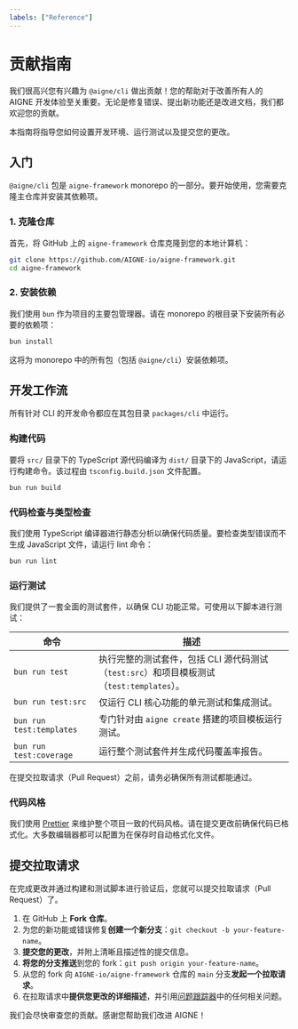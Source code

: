 ```yaml
---
labels: ["Reference"]
---
```


# 贡献指南

我们很高兴您有兴趣为 `@aigne/cli` 做出贡献！您的帮助对于改善所有人的 AIGNE 开发体验至关重要。无论是修复错误、提出新功能还是改进文档，我们都欢迎您的贡献。

本指南将指导您如何设置开发环境、运行测试以及提交您的更改。

## 入门

`@aigne/cli` 包是 `aigne-framework` monorepo 的一部分。要开始使用，您需要克隆主仓库并安装其依赖项。

### 1. 克隆仓库

首先，将 GitHub 上的 `aigne-framework` 仓库克隆到您的本地计算机：

```bash Git Clone icon=logos:git-icon
git clone https://github.com/AIGNE-io/aigne-framework.git
cd aigne-framework
```

### 2. 安装依赖

我们使用 `bun` 作为项目的主要包管理器。请在 monorepo 的根目录下安装所有必要的依赖项：

```bash Bun Install icon=logos:bun
bun install
```

这将为 monorepo 中的所有包（包括 `@aigne/cli`）安装依赖项。

## 开发工作流

所有针对 CLI 的开发命令都应在其包目录 `packages/cli` 中运行。

### 构建代码

要将 `src/` 目录下的 TypeScript 源代码编译为 `dist/` 目录下的 JavaScript，请运行构建命令。该过程由 `tsconfig.build.json` 文件配置。

```bash Build Command icon=lucide:hammer
bun run build
```

### 代码检查与类型检查

我们使用 TypeScript 编译器进行静态分析以确保代码质量。要检查类型错误而不生成 JavaScript 文件，请运行 lint 命令：

```bash Lint Command icon=lucide:check-circle
bun run lint
```

### 运行测试

我们提供了一套全面的测试套件，以确保 CLI 功能正常。可使用以下脚本进行测试：

| 命令 | 描述 |
| ----------------------- | ------------------------------------------------------------------------------------------------------------------------------- |
| `bun run test` | 执行完整的测试套件，包括 CLI 源代码测试（`test:src`）和项目模板测试（`test:templates`）。 |
| `bun run test:src` | 仅运行 CLI 核心功能的单元测试和集成测试。 |
| `bun run test:templates` | 专门针对由 `aigne create` 搭建的项目模板运行测试。 |
| `bun run test:coverage` | 运行整个测试套件并生成代码覆盖率报告。 |

在提交拉取请求（Pull Request）之前，请务必确保所有测试都能通过。

### 代码风格

我们使用 [Prettier](https://prettier.io/) 来维护整个项目一致的代码风格。请在提交更改前确保代码已格式化。大多数编辑器都可以配置为在保存时自动格式化文件。

## 提交拉取请求

在完成更改并通过构建和测试脚本进行验证后，您就可以提交拉取请求（Pull Request）了。

1. 在 GitHub 上 **Fork 仓库**。
2. 为您的新功能或错误修复**创建一个新分支**：`git checkout -b your-feature-name`。
3. **提交您的更改**，并附上清晰且描述性的提交信息。
4. **将您的分支推送**到您的 fork：`git push origin your-feature-name`。
5. 从您的 fork 向 `AIGNE-io/aigne-framework` 仓库的 `main` 分支**发起一个拉取请求**。
6. 在拉取请求中**提供您更改的详细描述**，并引用[问题跟踪器](https://github.com/AIGNE-io/aigne-framework/issues)中的任何相关问题。

我们会尽快审查您的贡献。感谢您帮助我们改进 AIGNE！
